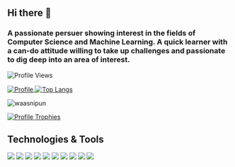 ## Hi there 👋
### A passionate persuer showing interest in the fields of Computer Science and Machine Learning. A quick learner with a can-do attitude willing to take up challenges and passionate to dig deep into an area of interest. 

![Profile Views](https://komarev.com/ghpvc/?username=waasnipun&color=brightgreen)


<a href="https://github.com/waasnipun">
  <img alt="Profile" align="center" src="https://github-readme-stats.vercel.app/api?username=waasnipun&count_private=true&show_icons=true&custom_title=My%20Github%20Statistics&include_all_commits=true" />
</a>
<a href="https://github.com/waasnipun">
  <img alt="Top Langs" align="center" src="https://github-readme-stats.vercel.app/api/top-langs/?username=waasnipun&include_all_commits=true&langs_count=9&layout=compact&hide=CSS,PHP" />
</a>
<p><img align="center" src="https://github-readme-streak-stats.herokuapp.com/?user=waasnipun" alt="waasnipun"/></p> 

<a href="https://github.com/kdsuneraavinash">
  <img alt="Profile Trophies" align="center" src="https://github-profile-trophy.vercel.app/?username=waasnipun&row=2&column=3" />
</a>

## Technologies & Tools

![](https://img.shields.io/badge/Code-Python-informational?style=flat&logo=python&logoColor=white&color=2bbc8a)
![](https://img.shields.io/badge/Code-Java-informational?style=flat&logo=java&logoColor=white&color=2bbc8a)
![](https://img.shields.io/badge/Code-Cpp-informational?style=flat&logo=c&logoColor=white&color=2bbc8a)
![](https://img.shields.io/badge/Framework-Flutter-informational?style=flat&logo=flutter&logoColor=white&color=2bbc8a)
![](https://img.shields.io/badge/Framework-Firebase-informational?style=flat&logo=firebase&logoColor=white&color=2bbc8a)
![](https://img.shields.io/badge/Cloud-AWS-informational?style=flat&logo=amazon-aws&logoColor=white&color=2bbc8a)
![](https://img.shields.io/badge/DevOps-Docker-informational?style=flat&logo=docker&logoColor=white&color=2bbc8a)
![](https://img.shields.io/badge/Version-GitHub-informational?style=flat&logo=github&logoColor=white&color=2bbc8a)
![](https://img.shields.io/badge/Editor-VSCode-informational?style=flat&logo=visual-studio-code&logoColor=white&color=2bbc8a)
![](https://img.shields.io/badge/Editor-Vim-informational?style=flat&logo=vim&logoColor=white&color=2bbc8a)

[twitter]: https://twitter.com/nipun_waas
[linkedin]: https://linkedin.com/in/nipun-waas
